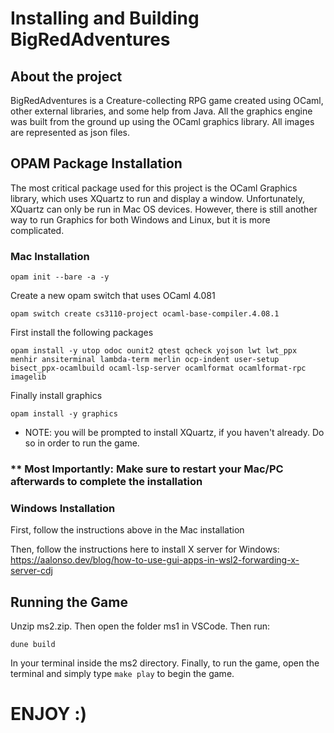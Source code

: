 # Installing and Building BigRedAdventures

## About the project

BigRedAdventures is a Creature-collecting RPG game created using OCaml, other external libraries, and some help from Java. All the graphics engine was built from the ground up using the OCaml graphics library. All images are represented as json files.

## OPAM Package Installation

The most critical package used for this project is the OCaml Graphics library, which uses XQuartz to run and display a window. Unfortunately, XQuartz can only be run in Mac OS devices. However, there is still another way to run Graphics for both Windows and Linux, but it is more complicated.

### Mac Installation

```
opam init --bare -a -y
```

Create a new opam switch that uses OCaml 4.081

```
opam switch create cs3110-project ocaml-base-compiler.4.08.1
```

First install the following packages

```
opam install -y utop odoc ounit2 qtest qcheck yojson lwt lwt_ppx menhir ansiterminal lambda-term merlin ocp-indent user-setup bisect_ppx-ocamlbuild ocaml-lsp-server ocamlformat ocamlformat-rpc imagelib
```

Finally install graphics

```
opam install -y graphics
```

* NOTE: you will be prompted to install XQuartz, if you haven't already. Do so in order to run the game.

### ** Most Importantly: Make sure to restart your Mac/PC afterwards to complete the installation

### Windows Installation

First, follow the instructions above in the Mac installation

Then, follow the instructions here to install X server for Windows:
<https://aalonso.dev/blog/how-to-use-gui-apps-in-wsl2-forwarding-x-server-cdj>

## Running the Game

Unzip ms2.zip.
Then open the folder ms1 in VSCode.
Then run:
```
dune build
```
In your terminal inside the ms2 directory.
Finally, to run the game, open the terminal and simply type `make play` to begin the game.

# ENJOY :)
